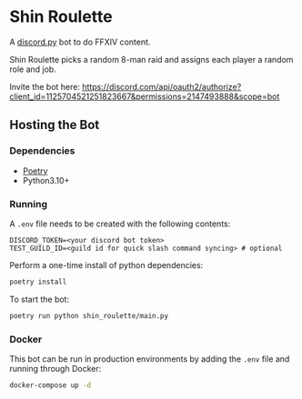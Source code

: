 # Shin Roulette

A [discord.py](https://github.com/Rapptz/discord.py) bot to do FFXIV content.

Shin Roulette picks a random 8-man raid and assigns each player a random role and job.

Invite the bot here: https://discord.com/api/oauth2/authorize?client_id=1125704521251823667&permissions=2147493888&scope=bot

## Hosting the Bot

### Dependencies

- [Poetry](https://python-poetry.org/docs/)
- Python3.10+

### Running

A `.env` file needs to be created with the following contents:

```
DISCORD_TOKEN=<your discord bot token>
TEST_GUILD_ID=<guild id for quick slash command syncing> # optional
```

Perform a one-time install of python dependencies:

```bash
poetry install
```

To start the bot:

```bash
poetry run python shin_roulette/main.py
```

### Docker

This bot can be run in production environments by adding the `.env` file and
running through Docker:

```bash
docker-compose up -d
```
